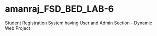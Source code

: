 # amanraj_FSD_BED_LAB-6
Student Registration System having User and Admin Section - Dynamic Web Project
